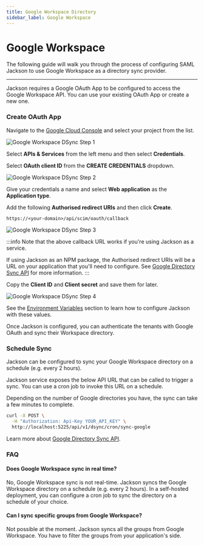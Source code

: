 ```yaml
---
title: Google Workspace Directory
sidebar_label: Google Workspace
---
```


# Google Workspace

The following guide will walk you through the process of configuring SAML Jackson to use Google Workspace as a directory sync provider.

---

Jackson requires a Google OAuth App to be configured to access the Google Workspace API. You can use your existing OAuth App or create a new one.

### Create OAuth App

Navigate to the [Google Cloud Console](https://console.cloud.google.com/) and select your project from the list.

![Google Workspace DSync Step 1](/images/docs/jackson/dsync-providers/google/oauth/1.png)

Select **APIs & Services** from the left menu and then select **Credentials**.

Select **OAuth client ID** from the **CREATE CREDENTIALS** dropdown.

![Google Workspace DSync Step 2](/images/docs/jackson/dsync-providers/google/oauth/2.png)

Give your credentials a name and select **Web application** as the **Application type**.

Add the following **Authorised redirect URIs** and then click **Create**.

`https://<your-domain>/api/scim/oauth/callback`

![Google Workspace DSync Step 3](/images/docs/jackson/dsync-providers/google/oauth/3.png)

:::info
Note that the above callback URL works if you're using Jackson as a service.

If using Jackson as an NPM package, the Authorised redirect URIs will be a URL on your application that you'll need to configure. See [Google Directory Sync API](/docs/directory-sync/api-reference#google-directory-sync) for more information.
:::

Copy the **Client ID** and **Client secret** and save them for later.

![Google Workspace DSync Step 4](/images/docs/jackson/dsync-providers/google/oauth/4.png)

See the [Environment Variables](/docs/directory-sync/api-reference#google-directory-sync) section to learn how to configure Jackson with these values.

Once Jackson is configured, you can authenticate the tenants with Google OAuth and sync their Workspace directory.

### Schedule Sync

Jackson can be configured to sync your Google Workspace directory on a schedule (e.g. every 2 hours).

Jackson service exposes the below API URL that can be called to trigger a sync. You can use a cron job to invoke this URL on a schedule.

Depending on the number of Google directories you have, the sync can take a few minutes to complete.

```bash
curl -X POST \
  -H "Authorization: Api-Key YOUR_API_KEY" \
  http://localhost:5225/api/v1/dsync/cron/sync-google
```

Learn more about [Google Directory Sync API](/docs/directory-sync/api-reference#4-sync-directory).

### FAQ

#### Does Google Workspace sync in real time?

No, Google Workspace sync is not real-time. Jackson syncs the Google Workspace directory on a schedule (e.g. every 2 hours). In a self-hosted deployment, you can configure a cron job to sync the directory on a schedule of your choice.

#### Can I sync specific groups from Google Workspace?

Not possible at the moment. Jackson syncs all the groups from Google Workspace. You have to filter the groups from your application's side.
